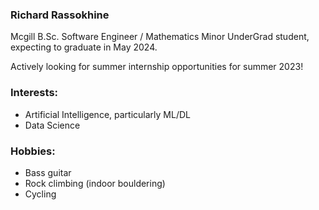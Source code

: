 ### Richard Rassokhine

Mcgill B.Sc. Software Engineer / Mathematics Minor UnderGrad student, expecting to graduate in May 2024.

Actively looking for summer internship opportunities for summer 2023! 

### Interests:
- Artificial Intelligence, particularly ML/DL
- Data Science

### Hobbies:
- Bass guitar
- Rock climbing (indoor bouldering)
- Cycling

<!---
richardrxn/richardrxn is a ✨ special ✨ repository because its `README.md` (this file) appears on your GitHub profile.
You can click the Preview link to take a look at your changes.
--->

